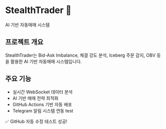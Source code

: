 # StealthTrader 🚀
AI 기반 자동매매 시스템

## 프로젝트 개요
StealthTrader는 Bid-Ask Imbalance, 체결 강도 분석, Iceberg 주문 감지, OBV 등을 활용한 AI 기반 자동매매 시스템입니다.

## 주요 기능
- 실시간 WebSocket 데이터 분석
- AI 기반 매매 전략 최적화
- GitHub Actions 기반 자동 배포
- Telegram 알림 시스템 연동
test


✅ GitHub 자동 수정 테스트 성공!